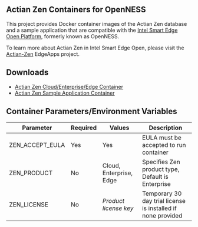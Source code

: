 ## Actian Zen Containers for OpenNESS

This project provides Docker container images of the Actian Zen database and a sample application that are compatible with the [Intel Smart Edge Open Platform](https://www.openness.org/), formerly known as OpenNESS.

To learn more about Actian Zen in Intel Smart Edge Open, please visit the [Actian-Zen](https://github.com/open-ness/edgeapps/tree/master/applications/actian-zen) EdgeApps project.

## Downloads

* [Actian Zen Cloud/Enterprise/Edge Container](https://github.com/ActianCorp/ActianZen-OpenNESS/releases/download/IntelSmartEdgeOpen-1.0/actianzen-15.00.tar.gz)
* [Actian Zen Sample Application Container](https://github.com/ActianCorp/ActianZen-OpenNESS/releases/download/IntelSmartEdgeOpen-1.0/zensample-15.00.tar.gz)

## Container Parameters/Environment Variables

| Parameter | Required | Values | Description |
| --------- | -------- | ------ | ----------- |
| ZEN_ACCEPT_EULA | Yes | Yes | EULA must be accepted to run container |
| ZEN_PRODUCT | No | Cloud, Enterprise, Edge | Specifies Zen product type, Default is Enterprise |
| ZEN_LICENSE | No | *Product license key* | Temporary 30 day trial license is installed if none provided |
